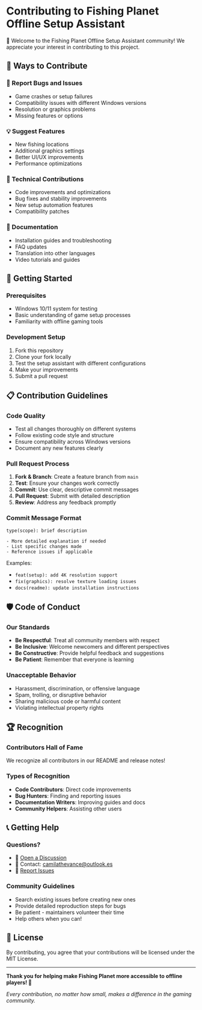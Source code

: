# Contributing to Fishing Planet Offline Setup Assistant

🎣 Welcome to the Fishing Planet Offline Setup Assistant community! We appreciate your interest in contributing to this project.

## 🌊 Ways to Contribute

### 🐛 Report Bugs and Issues
- Game crashes or setup failures
- Compatibility issues with different Windows versions
- Resolution or graphics problems
- Missing features or options

### 💡 Suggest Features
- New fishing locations
- Additional graphics settings
- Better UI/UX improvements
- Performance optimizations

### 🔧 Technical Contributions
- Code improvements and optimizations
- Bug fixes and stability improvements
- New setup automation features
- Compatibility patches

### 📝 Documentation
- Installation guides and troubleshooting
- FAQ updates
- Translation into other languages
- Video tutorials and guides

## 🚀 Getting Started

### Prerequisites
- Windows 10/11 system for testing
- Basic understanding of game setup processes
- Familiarity with offline gaming tools

### Development Setup
1. Fork this repository
2. Clone your fork locally
3. Test the setup assistant with different configurations
4. Make your improvements
5. Submit a pull request

## 📋 Contribution Guidelines

### Code Quality
- Test all changes thoroughly on different systems
- Follow existing code style and structure
- Ensure compatibility across Windows versions
- Document any new features clearly

### Pull Request Process
1. **Fork & Branch**: Create a feature branch from `main`
2. **Test**: Ensure your changes work correctly
3. **Commit**: Use clear, descriptive commit messages
4. **Pull Request**: Submit with detailed description
5. **Review**: Address any feedback promptly

### Commit Message Format
```
type(scope): brief description

- More detailed explanation if needed
- List specific changes made
- Reference issues if applicable
```

Examples:
- `feat(setup): add 4K resolution support`
- `fix(graphics): resolve texture loading issues`
- `docs(readme): update installation instructions`

## 🛡️ Code of Conduct

### Our Standards
- **Be Respectful**: Treat all community members with respect
- **Be Inclusive**: Welcome newcomers and different perspectives
- **Be Constructive**: Provide helpful feedback and suggestions
- **Be Patient**: Remember that everyone is learning

### Unacceptable Behavior
- Harassment, discrimination, or offensive language
- Spam, trolling, or disruptive behavior
- Sharing malicious code or harmful content
- Violating intellectual property rights

## 🏆 Recognition

### Contributors Hall of Fame
We recognize all contributors in our README and release notes!

### Types of Recognition
- **Code Contributors**: Direct code improvements
- **Bug Hunters**: Finding and reporting issues
- **Documentation Writers**: Improving guides and docs
- **Community Helpers**: Assisting other users

## 📞 Getting Help

### Questions?
- 💬 [Open a Discussion](https://github.com/Fishing-Planet-Offline-Setup-Assistant/fishing-planet-offline-setup-assistant/discussions)
- 📧 Contact: camilathevance@outlook.es
- 🐛 [Report Issues](https://github.com/Fishing-Planet-Offline-Setup-Assistant/fishing-planet-offline-setup-assistant/issues)

### Community Guidelines
- Search existing issues before creating new ones
- Provide detailed reproduction steps for bugs
- Be patient - maintainers volunteer their time
- Help others when you can!

## 📄 License

By contributing, you agree that your contributions will be licensed under the MIT License.

---

**Thank you for helping make Fishing Planet more accessible to offline players! 🎣**

*Every contribution, no matter how small, makes a difference in the gaming community.* 